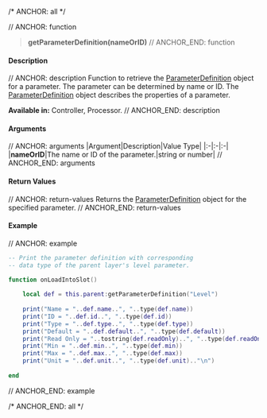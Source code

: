 /* ANCHOR: all */

// ANCHOR: function
>**getParameterDefinition(nameOrID)**
// ANCHOR_END: function

#### Description

// ANCHOR: description
Function to retrieve the [ParameterDefinition](./ParameterDefinition.md) object for a parameter. The parameter can be determined by name or ID. The [ParameterDefinition](./ParameterDefinition.md) object describes the properties of a parameter.

**Available in:** Controller, Processor.
// ANCHOR_END: description

#### Arguments

// ANCHOR: arguments
|Argument|Description|Value Type|
|:-|:-|:-|
|**nameOrID**|The name or ID of the parameter.|string or number|
// ANCHOR_END: arguments

#### Return Values

// ANCHOR: return-values
Returns the [ParameterDefinition](./ParameterDefinition.md) object for the specified parameter.
// ANCHOR_END: return-values

#### Example

// ANCHOR: example
```lua
-- Print the parameter definition with corresponding
-- data type of the parent layer's level parameter.

function onLoadIntoSlot()
  
    local def = this.parent:getParameterDefinition("Level")
  
    print("Name = "..def.name..", "..type(def.name))
    print("ID = "..def.id..", "..type(def.id))
    print("Type = "..def.type..", "..type(def.type))
    print("Default = "..def.default..", "..type(def.default))
    print("Read Only = "..tostring(def.readOnly)..", "..type(def.readOnly))
    print("Min = "..def.min..", "..type(def.min))
    print("Max = "..def.max..", "..type(def.max))
    print("Unit = "..def.unit..", "..type(def.unit).."\n")
  
end
```
// ANCHOR_END: example

/* ANCHOR_END: all */